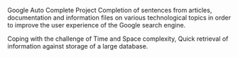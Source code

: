 Google Auto Complete Project
Completion of sentences from articles, documentation and information files on various technological topics in order to improve the user experience of the Google search engine.

Coping with the challenge of Time and Space complexity, Quick retrieval of information against storage of a large database.
